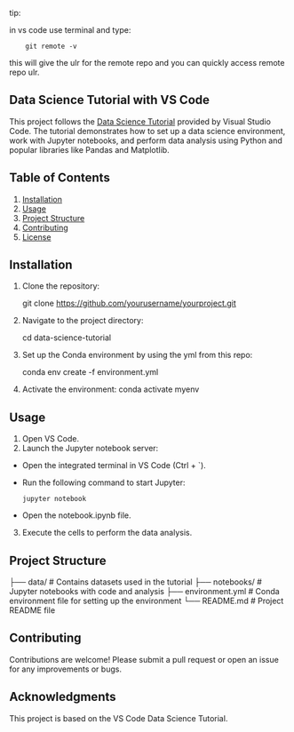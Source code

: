 tip:

in vs code use terminal and type:

        git remote -v

this will give the ulr for the remote repo and you can quickly access remote repo ulr.


## Data Science Tutorial with VS Code

This project follows the [Data Science Tutorial](https://code.visualstudio.com/docs/datascience/data-science-tutorial) provided by Visual Studio Code. The tutorial demonstrates how to set up a data science environment, work with Jupyter notebooks, and perform data analysis using Python and popular libraries like Pandas and Matplotlib.

## Table of Contents
1. [Installation](#installation)
2. [Usage](#usage)
3. [Project Structure](#project-structure)
4. [Contributing](#contributing)
5. [License](#license)

## Installation

1. Clone the repository:

   git clone https://github.com/yourusername/yourproject.git

2. Navigate to the project directory:

   cd data-science-tutorial
   
3. Set up the Conda environment by using the yml from this repo:

   conda env create -f environment.yml

4. Activate the environment:
   conda activate myenv


## Usage

1. Open VS Code.
2. Launch the Jupyter notebook server:
  - Open the integrated terminal in VS Code (Ctrl + `).
  - Run the following command to start Jupyter:

        jupyter notebook

  - Open the notebook.ipynb file.

3. Execute the cells to perform the data analysis.

## Project Structure

  ├── data/               # Contains datasets used in the tutorial
  ├── notebooks/          # Jupyter notebooks with code and analysis
  ├── environment.yml     # Conda environment file for setting up the environment
  └── README.md           # Project README file

## Contributing

Contributions are welcome! Please submit a pull request or open an issue for any improvements or bugs.

## Acknowledgments

This project is based on the VS Code Data Science Tutorial.